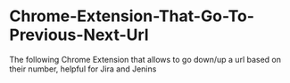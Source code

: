 # Chrome-Extension-That-Go-To-Previous-Next-Url
The following Chrome Extension that allows to go down/up a url based on their number, helpful for Jira and Jenins
